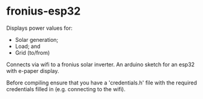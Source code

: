 # fronius-esp32

Displays power values for:
 - Solar generation;
 - Load; and
 - Grid (to/from)

Connects via wifi to a fronius solar inverter. An arduino sketch for an esp32 with e-paper display.

Before compiling ensure that you have a 'credentials.h' file with the required credentials filled in (e.g. connecting to the wifi).
